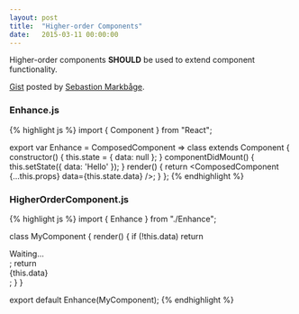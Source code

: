 ```yaml
---
layout: post
title:  "Higher-order Components"
date:   2015-03-11 00:00:00
---
```

Higher-order components **SHOULD** be used to extend component functionality.

[Gist](https://gist.github.com/sebmarkbage/ef0bf1f338a7182b6775) posted by
[Sebastion Markbåge](https://twitter.com/sebmarkbage).

### Enhance.js
{% highlight js %}
import { Component } from "React";
 
export var Enhance = ComposedComponent => class extends Component {
  constructor() {
    this.state = { data: null };
  }
  componentDidMount() {
    this.setState({ data: 'Hello' });
  }
  render() {
    return <ComposedComponent {...this.props} data={this.state.data} />;
  }
};
{% endhighlight %}

### HigherOrderComponent.js
{% highlight js %}
import { Enhance } from "./Enhance";
 
class MyComponent {
  render() {
    if (!this.data) return <div>Waiting...</div>;
    return <div>{this.data}</div>;
  }
}
 
export default Enhance(MyComponent);
{% endhighlight %}
